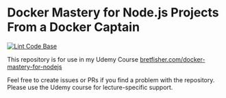 # Docker Mastery for Node.js Projects From a Docker Captain

[![Lint Code Base](https://github.com/BretFisher/docker-mastery-for-nodejs/actions/workflows/linter.yml/badge.svg)](https://github.com/BretFisher/docker-mastery-for-nodejs/actions/workflows/linter.yml)

This repository is for use in my Udemy Course [bretfisher.com/docker-mastery-for-nodejs](https://www.bretfisher.com/docker-mastery-for-nodejs)

Feel free to create issues or PRs if you find a problem with the repository.
Please use the Udemy course for lecture-specific support.
